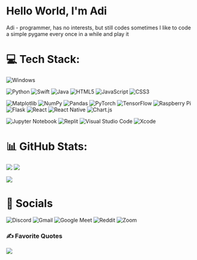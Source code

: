 # Hello World, I'm Adi
Adi - programmer, has no interests, but still codes sometimes
I like to code a simple pygame every once in a while and play it

# 💻 Tech Stack:
![Windows](https://img.shields.io/badge/Windows-0078D6?style=for-the-badge&logo=windows&logoColor=white)

![Python](https://img.shields.io/badge/python-3670A0?style=for-the-badge&logo=python&logoColor=ffdd54)
![Swift](https://img.shields.io/badge/swift-F54A2A?style=for-the-badge&logo=swift&logoColor=white)
![Java](https://img.shields.io/badge/java-%23ED8B00.svg?style=for-the-badge&logo=java&logoColor=white)
![HTML5](https://img.shields.io/badge/html5-%23E34F26.svg?style=for-the-badge&logo=html5&logoColor=white)
![JavaScript](https://img.shields.io/badge/javascript-%23323330.svg?style=for-the-badge&logo=javascript&logoColor=%23F7DF1E)
![CSS3](https://img.shields.io/badge/css3-%231572B6.svg?style=for-the-badge&logo=css3&logoColor=white)

![Matplotlib](https://img.shields.io/badge/Matplotlib-%23ffffff.svg?style=for-the-badge&logo=Matplotlib&logoColor=black)
![NumPy](https://img.shields.io/badge/numpy-%23013243.svg?style=for-the-badge&logo=numpy&logoColor=white)
![Pandas](https://img.shields.io/badge/pandas-%23150458.svg?style=for-the-badge&logo=pandas&logoColor=white)
![PyTorch](https://img.shields.io/badge/PyTorch-%23EE4C2C.svg?style=for-the-badge&logo=PyTorch&logoColor=white)
![TensorFlow](https://img.shields.io/badge/TensorFlow-%23FF6F00.svg?style=for-the-badge&logo=TensorFlow&logoColor=white)
![Raspberry Pi](https://img.shields.io/badge/-RaspberryPi-C51A4A?style=for-the-badge&logo=Raspberry-Pi)
![Flask](https://img.shields.io/badge/flask-%23000.svg?style=for-the-badge&logo=flask&logoColor=white)
![React](https://img.shields.io/badge/react-%2320232a.svg?style=for-the-badge&logo=react&logoColor=%2361DAFB)
![React Native](https://img.shields.io/badge/react_native-%2320232a.svg?style=for-the-badge&logo=react&logoColor=%2361DAFB)
![Chart.js](https://img.shields.io/badge/chart.js-F5788D.svg?style=for-the-badge&logo=chart.js&logoColor=white)

![Jupyter Notebook](https://img.shields.io/badge/jupyter-%23FA0F00.svg?style=for-the-badge&logo=jupyter&logoColor=white)
![Replit](https://img.shields.io/badge/Replit-DD1200?style=for-the-badge&logo=Replit&logoColor=white)
![Visual Studio Code](https://img.shields.io/badge/Visual%20Studio%20Code-0078d7.svg?style=for-the-badge&logo=visual-studio-code&logoColor=white)
![Xcode](https://img.shields.io/badge/Xcode-007ACC?style=for-the-badge&logo=Xcode&logoColor=white)

# 📊 GitHub Stats:
<!-- ![](https://github-readme-stats.vercel.app/api?username=AdiKalavala24&theme=transparent)
[![](https://github-readme-streak-stats.herokuapp.com?user=AdiKalavala24&theme=transparent&hide_border=true)](https://git.io/streak-stats)

![](https://github-readme-stats.vercel.app/api/top-langs?username=AdiKalavala24&theme=transparent&hide_border=false&include_all_commits=false&count_private=false&layout=compact) -->
![](https://github-readme-stats.vercel.app/api?username=AdiKalavala24&theme=codeSTACKr)
[![](https://github-readme-streak-stats.herokuapp.com?user=AdiKalavala24&theme=git-dark&hide_border=true)](https://git.io/streak-stats)

![](https://github-readme-stats.vercel.app/api/top-langs?username=AdiKalavala24&theme=codeSTACKr&hide_border=false&include_all_commits=false&count_private=false&layout=compact)

# 📶 Socials
![Discord](https://img.shields.io/badge/Discord-%235865F2.svg?style=for-the-badge&logo=discord&logoColor=white)
![Gmail](https://img.shields.io/badge/Gmail-D14836?style=for-the-badge&logo=gmail&logoColor=white)
![Google Meet](https://img.shields.io/badge/Google%20Meet-00897B?style=for-the-badge&logo=google-meet&logoColor=white)
![Reddit](https://img.shields.io/badge/Reddit-FF4500?style=for-the-badge&logo=reddit&logoColor=white)
![Zoom](https://img.shields.io/badge/Zoom-2D8CFF?style=for-the-badge&logo=zoom&logoColor=white)

### ✍️ Favorite Quotes
![](https://quotes-github-readme.vercel.app/api?type=horizontal&theme=dark)

<!-- ![](https://visitcount.itsvg.in/api?id=Gitmaster511&icon=0&color=0&theme=dark)] -->
